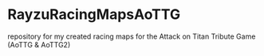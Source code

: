 # RayzuRacingMapsAoTTG
repository for my created racing maps for the Attack on Titan Tribute Game (AoTTG &amp; AoTTG2)
